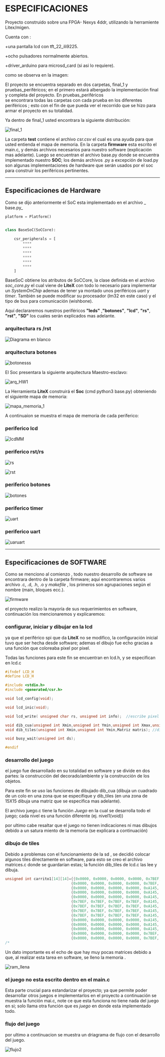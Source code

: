 
# ESPECIFICACIONES
Proyecto construido sobre una FPGA- Nexys 4ddr, utilizando la herramiente Litex/migen.

Cuenta con :

+una pantalla lcd con tft_22_ili9225.

+ocho pulsadores normalmente abiertos.

+driver_arduino para microsd_card (si asi lo requiere). 

como se observa en la imagen:

El proyecto se encuentra separado en dos carpetas, final_1 y pruebas_periféricos; en el primero 
estará albergado la implementación final y completa del  proyecto. En pruebas_periféricos  
se encontrara todas las carpetas con cada prueba en los diferentes periféricos ; esto con el fin 
de que pueda ver el recorrido que se hizo para armar el proyecto en su totalidad.

Ya dentro de final_1 usted encontrara la siguiente distribución:

![final_1](https://user-images.githubusercontent.com/47976279/54495807-5858b600-48b5-11e9-98d4-0cfd5121cfa2.png)

La carpeta **test** contiene el archivo _csr.csv_  el cual es una ayuda para que usted entienda 
el mapa de memoria. En la carpeta **firmware** esta escrito el main.c, y demás archivos necesarios 
para nuestro software (explicación mas adelante). Luego se encuentran el archivo base.py donde se encuentra 
implementado nuestro **SOC**; los demás archivos .py a excepción de load.py son algunas 
implementaciones de hardware que serán usados por el soc para construir los periféricos pertinentes.

***

## Especificaciones de Hardware

Como se dijo anteriormente  el SoC esta implementado en el archivo _ base.py_   

```python
platform = Platform()


class BaseSoC(SoCCore):
   
    csr_peripherals = [
        ****
        ****
        ****
        ****
        ****
        ****
    ]

```

BaseSoC obtiene los atributos de SoCCore, la clase definida en el archivo _soc_core.py_  el cual  viene de **LiteX** 
con todo lo necesario para implementar un _SystemOnChip_ ademas  de tener  ya montado unos periféricos *uart* y *timer*. 
También se puede modificar su procesador (lm32 en este caso) y el tipo de bus para comunicación (wishbone).

Aquí declararemos nuestros periféricos **"leds"** ,**"botones"**, **"lcd"**, **"rs"**, **"rst"**, **"SD"**  los cuales serán explicados 
mas adelante.
###      arquitectura rs /rst

![Diagrama en blanco](https://user-images.githubusercontent.com/47976279/54499771-70dfc500-48e3-11e9-834d-2fdf0b929bef.png)

###      arquitectura botones

![botonesss](https://user-images.githubusercontent.com/47976279/54499832-2874d700-48e4-11e9-96dc-78d5ea0823b5.png)



El Soc presentara la siguiente arquitectura Maestro-esclavo:

![arq_HW1](https://user-images.githubusercontent.com/47976279/54497351-a2e32e00-48c7-11e9-8d77-1c22d0a3dbb1.png)


La Herramienta **LiteX**  construirá el   **Soc**  (cmd python3 base.py) obteniendo el siguiente mapa de memoria:

![mapa_memoria_1](https://user-images.githubusercontent.com/47976279/54497790-c78dd480-48cc-11e9-8f71-4b66660a0357.png)

A continuaion se muestra el mapa de memoria de cada periferico:

###      periferico lcd

![lcdMM](https://user-images.githubusercontent.com/47976279/54497874-e2147d80-48cd-11e9-9b84-a695fe7f22d4.png)

###      periferico rst/rs

![rs](https://user-images.githubusercontent.com/47976279/54497824-6b778000-48cd-11e9-9729-18c20a611c81.png)

![rst](https://user-images.githubusercontent.com/47976279/54497825-6f0b0700-48cd-11e9-95d3-a9043860aa9f.png)


###      periferico botones

![botones](https://user-images.githubusercontent.com/47976279/54497929-85fe2900-48ce-11e9-903a-888756f9f726.png)

###      periferico timer

![uart](https://user-images.githubusercontent.com/47976279/54498169-80eea900-48d1-11e9-99b0-8c199f4df6e1.png)

###      periferico uart

![uaruart](https://user-images.githubusercontent.com/47976279/54498251-e55e3800-48d2-11e9-9525-5debde142a05.png)

***
## Especificaciones de SOFTWARE

Como se menciono al comienzo , todo nuestro desarrollo de software se encontrara dentro de la carpeta firmware; aquí encontraremos varios archivo .c, .d, .h, .o y _makefile_ , los primeros son agrupaciones según el nombre (main, bloques ecc.).

![firmware](https://user-images.githubusercontent.com/47976279/54498363-6ff36700-48d4-11e9-8a18-387bcffc1c98.png)

 el proyecto  realizo la mayoría de sus requerimientos en software, continuación los mencionaremos  y explicaremos:


 ### configurar, iniciar y dibujar en la lcd
 
ya que el periférico spi que da **LiteX** no se modifico, la configuración inicial tuvo que ser hecha desde software; ademas  el dibujo fue echo gracias a una función que coloreaba pixel por pixel.

Todas las funciones para este fin se encuentran en  lcd.h, y se especifican en lcd.c
```h
#ifndef LCD_H
#define LCD_H

#include <stdio.h>
#include <generated/csr.h>

void lcd_config(void);

void lcd_inic(void);

void lcd_write( unsigned char rs, unsigned int info);  //escribe pixel

void dib_cua(unsigned int Xmin,unsigned int Ymin,unsigned int Xmax,unsigned int ymax,unsigned int color); 
void dib_tiles(unsigned int Xmin,unsigned int Ymin,Matriz matris); //dibuja tiles

void busy_wait(unsigned int ds);

#endif

```


 ### desarrollo del juego
 
 el juego fue desarrollado en su totalidad en software y se divide en dos partes: la construcción del decorado/ambiente y la construcción de los objetos.

Para este fin se uso las funciones  de dibujado dib_cua (dibuja un cuadrado de un colo en una zona que se especifique y dib_tiles (en una zona de 15X15 dibuja una matriz que se especifica mas adelante).

El archivo juego.c tiene la función  _Juego_ en la cual se desarrolla todo el juego; cada nivel es una función diferente (ej. nivel1(void))

por ultimo cabe resaltar que el juego no tienen indicaciones ni mas dibujos debido a un satura miento de la memoria (se explicara a continuación)

 ### dibujo de tiles
 
 Debido a problemas con el funcionamiento de la sd , se decidió colocar algunos tiles directamente en software, para esto se creo el archivo matrices.c donde se guardarían estas;   la función dib_tiles de lcd.c las lee y dibuja.

```h
unsigned int carrito1[14][14]={{0x0000, 0x0000, 0x0000, 0x0000, 0x7BEF, 0x7BEF, 0x7BEF, 0x7BEF, 0x7BEF, 0x7BEF, 0x0000, 0x0000, 0x0000, 0x0000},
                              {0x0000, 0x0000, 0x0000, 0x0000, 0x7BEF, 0x7BEF, 0xA145, 0xA145, 0x7BEF, 0x7BEF, 0x0000, 0x0000, 0x0000, 0x0000},
                              {0x0000, 0x0000, 0x0000, 0x0000, 0xA145, 0xA145, 0xA145, 0xA145, 0xA145, 0xA145, 0x0000, 0x0000, 0x0000, 0x0000},
                              {0x0000, 0x0000, 0x0000, 0x0000, 0xA145, 0xA145, 0xA145, 0xA145, 0xA145, 0xA145, 0x0000, 0x0000, 0x0000, 0x0000},
                              {0x0000, 0x0000, 0x0000, 0x0000, 0xA145, 0xA145, 0xA145, 0xA145, 0xA145, 0xA145, 0x0000, 0x0000, 0x0000, 0x0000},
                              {0x7BEF, 0x7BEF, 0x7BEF, 0x7BEF, 0xA145, 0xA145, 0xA145, 0xA145, 0xA145, 0xA145, 0x7BEF, 0x7BEF, 0x7BEF, 0x7BEF},
                              {0x7BEF, 0x7BEF, 0x7BEF, 0x7BEF, 0xA145, 0xA145, 0xA145, 0xA145, 0xA145, 0xA145, 0x7BEF, 0x7BEF, 0x7BEF, 0x7BEF},
                              {0x7BEF, 0x7BEF, 0x7BEF, 0x7BEF, 0xA145, 0xA145, 0xA145, 0xA145, 0xA145, 0xA145, 0x7BEF, 0x7BEF, 0x7BEF, 0x7BEF},
                              {0x7BEF, 0x7BEF, 0x7BEF, 0x7BEF, 0xA145, 0xFFFF, 0xFFFF, 0xFFFF, 0xFFFF, 0xA145, 0x7BEF, 0x7BEF, 0x7BEF, 0x7BEF},
                              {0x0000, 0x0000, 0x0000, 0x0000, 0xA145, 0xFFFF, 0xFFFF, 0xFFFF, 0xFFFF, 0xA145, 0x0000, 0x0000, 0x0000, 0x0000},
                              {0x0000, 0x0000, 0x0000, 0x0000, 0xA145, 0xFFFF, 0xFFFF, 0xFFFF, 0xFFFF, 0xA145, 0x0000, 0x0000, 0x0000, 0x0000},
                              {0x0000, 0x0000, 0x0000, 0x0000, 0xA145, 0xA145, 0xA145, 0xA145, 0xA145, 0xA145, 0x0000, 0x0000, 0x0000, 0x0000},
                              {0x0000, 0x0000, 0x0000, 0x0000, 0x7BEF, 0x7BEF, 0x7BEF, 0x7BEF, 0x7BEF, 0x7BEF, 0x0000, 0x0000, 0x0000, 0x0000},
                              {0x0000, 0x0000, 0x0000, 0x0000, 0x7BEF, 0x7BEF, 0x7BEF, 0x7BEF, 0x7BEF, 0x7BEF, 0x0000, 0x0000, 0x0000, 0x0000}};
/*

```

Un dato importante es el echo de que  hay muy pocas matrices debido a que, al realizar esta tarea en software, se lleno la memoria .

![ram_llena](https://user-images.githubusercontent.com/47976279/54498780-45f07380-48d9-11e9-905b-324330fd61bb.png)

### el juego no esta escrito dentro en el main.c
Esta parte crucial para  estandarizar el proyecto;  ya que permite poder desarrollar otros juegos  e implementarlos en el proyecto a continuación se muestra la función mai.c, note ce que esta funciona no tiene nada del juego en si; solo llama otra función que es _juego_ en donde esta implementado todo.

### flujo del juego
por ultimo a continuacion se  muestra un driagrama de flujo con el desarrollo del juego.

![flujo2](https://user-images.githubusercontent.com/47976279/54499816-fa8f9280-48e3-11e9-9e3c-93de88f5d81d.png)
